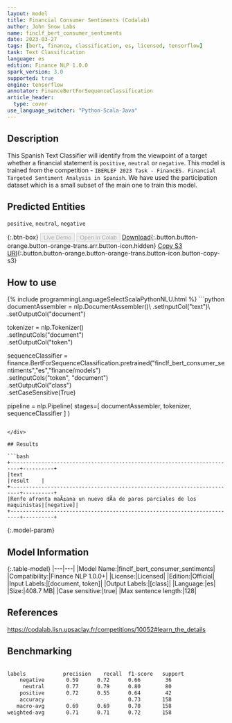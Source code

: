 ```yaml
---
layout: model
title: Financial Consumer Sentiments (Codalab)
author: John Snow Labs
name: finclf_bert_consumer_sentiments
date: 2023-03-27
tags: [bert, finance, classification, es, licensed, tensorflow]
task: Text Classification
language: es
edition: Finance NLP 1.0.0
spark_version: 3.0
supported: true
engine: tensorflow
annotator: FinanceBertForSequenceClassification
article_header:
  type: cover
use_language_switcher: "Python-Scala-Java"
---
```


## Description

This  Spanish Text Classifier will identify from the viewpoint of a target whether a financial statement is `positive`, `neutral` or `negative`. This model is trained from the competition - `IBERLEF 2023 Task - FinancES. Financial Targeted Sentiment Analysis in Spanish`. We have used the participation dataset which is a small subset of the main one to train this model.

## Predicted Entities

`positive`, `neutral`, `negative`

{:.btn-box}
<button class="button button-orange" disabled>Live Demo</button>
<button class="button button-orange" disabled>Open in Colab</button>
[Download](https://s3.amazonaws.com/auxdata.johnsnowlabs.com/finance/models/finclf_bert_consumer_sentiments_es_1.0.0_3.0_1679940812817.zip){:.button.button-orange.button-orange-trans.arr.button-icon.hidden}
[Copy S3 URI](s3://auxdata.johnsnowlabs.com/finance/models/finclf_bert_consumer_sentiments_es_1.0.0_3.0_1679940812817.zip){:.button.button-orange.button-orange-trans.button-icon.button-copy-s3}

## How to use



<div class="tabs-box" markdown="1">
{% include programmingLanguageSelectScalaPythonNLU.html %}
```python
documentAssembler = nlp.DocumentAssembler()\
  .setInputCol("text")\
  .setOutputCol("document")

tokenizer = nlp.Tokenizer()\
  .setInputCols("document")\
  .setOutputCol("token")
  
sequenceClassifier = finance.BertForSequenceClassification.pretrained("finclf_bert_consumer_sentiments","es","finance/models")\
  .setInputCols("token", "document")\
  .setOutputCol("class")\
  .setCaseSensitive(True)

pipeline =  nlp.Pipeline(
    stages=[
  documentAssembler,
  tokenizer,
  sequenceClassifier
    ]
)

```

</div>

## Results

```bash
+-------------------------------------------------------------------------+----------+
|text                                                                     |result    |
+-------------------------------------------------------------------------+----------+
|Renfe afronta maÃ±ana un nuevo dÃ­a de paros parciales de los maquinistas|[negative]|
+-------------------------------------------------------------------------+----------+

```

{:.model-param}
## Model Information

{:.table-model}
|---|---|
|Model Name:|finclf_bert_consumer_sentiments|
|Compatibility:|Finance NLP 1.0.0+|
|License:|Licensed|
|Edition:|Official|
|Input Labels:|[document, token]|
|Output Labels:|[class]|
|Language:|es|
|Size:|408.7 MB|
|Case sensitive:|true|
|Max sentence length:|128|

## References

https://codalab.lisn.upsaclay.fr/competitions/10052#learn_the_details

## Benchmarking

```bash
 
labels            precision    recall  f1-score   support
    negative       0.59      0.72      0.66        36
     neutral       0.77      0.79      0.80        80
    positive       0.72      0.55      0.64        42
    accuracy        -         -        0.73       158
   macro-avg       0.69      0.69      0.70       158
weighted-avg       0.71      0.71      0.72       158

```
